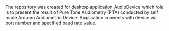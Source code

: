 The repository was created for desktop application AudioDevice which role is to present the result of Pure Tone Audiometry (PTA) conducted by self made Arduino Audiometric Device. Application connects with device via port number and specified baud rate value.
